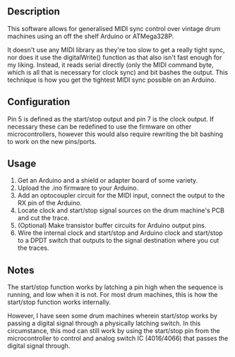 ## Description

This software allows for generalised MIDI sync control over vintage drum machines using an off the shelf Arduino or ATMega328P.

It doesn't use any MIDI library as they're too slow to get a really tight sync, nor does it use the digitalWrite() function as that also isn't fast enough for my liking. Instead, it reads serial directly (only the MIDI command byte, which is all that is necessary for clock sync) and bit bashes the output. This technique is how you get the tightest MIDI sync possible on an Arduino.

## Configuration

Pin 5 is defined as the start/stop output and pin 7 is the clock output. If necessary these can be redefined to use the firmware on other microcontrollers, however this would also require rewriting the bit bashing to work on the new pins/ports.

## Usage

1) Get an Arduino and a shield or adapter board of some variety.
2) Upload the .ino firmware to your Arduino.
3) Add an optocoupler circuit for the MIDI input, connect the output to the RX pin of the Arduino.
4) Locate clock and start/stop signal sources on the drum machine's PCB and cut the trace.
5) (Optional) Make transistor buffer circuits for Arduino output pins.
6) Wire the internal clock and start/stop and Arduino clock and start/stop to a DPDT switch that outputs to the signal destination where you cut the traces.

## Notes

The start/stop function works by latching a pin high when the sequence is running, and low when it is not. For most drum machines, this is how the start/stop function works internally. 

However, I have seen some drum machines wherein start/stop works by passing a digital signal through a physically latching switch. In this circumstance, this mod can still work by using the start/stop pin from the microcontroller to control and analog switch IC (4016/4066) that passes the digital signal through.
